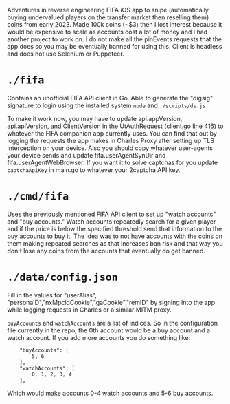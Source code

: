 Adventures in reverse engineering FIFA iOS app to snipe (automatically buying undervalued players on the transfer market then reselling them) coins from early 2023.  Made 100k coins (~$3) then I lost interest because it would be expensive to scale as accounts cost a lot of money and I had another project to work on.  I do not make all the pinEvents requests that the app does so you may be eventually banned for using this.  Client is headless and does not use Selenium or Puppeteer.

# `./fifa`

Contains an unofficial FIFA API client in Go.  Able to generate the "digsig" signature to login using the installed system `node` and `./scripts/ds.js`

To make it work now, you may have to update api.appVersion,  api.apiVersion, and ClientVersion in the UtAuthRequest (client.go line 416) to whatever the FIFA companion app currently uses.  You can find that out by logging the requests the app makes in Charles Proxy after setting up TLS interception on your device.  Also you should copy whatever user-agents your device sends and update fifa.userAgentSynDir and fifa.userAgentWebBrowser.  If you want it to solve captchas for you update `captchaApiKey` in main.go to whatever your 2captcha API key.

# `./cmd/fifa`

Uses the previously mentioned FIFA API client to set up "watch accounts" and "buy accounts."  Watch accounts repeatedly search for a given player and if the price is below the specified threshold send that information to the buy accounts to buy it.  The idea was to not have accounts with the coins on them making repeated searches as that increases ban risk and that way you don't lose any coins from the accounts that eventually do get banned.

# `./data/config.json`
Fill in the values for "userAlias", "personaID","nxMpcidCookie","gaCookie","remID" by signing into the app while logging requests in Charles or a similar MITM proxy.

`buyAccounts` and `watchAccounts` are a list of indices.  So in the configuration file currently in the repo, the 0th account would be a buy account and a watch account.  If you add more accounts you do something like:

```
    "buyAccounts": [
        5, 6
    ],
    "watchAccounts": [
        0, 1, 2, 3, 4
    ],
```

Which would make accounts 0-4 watch accounts and 5-6 buy accounts.
